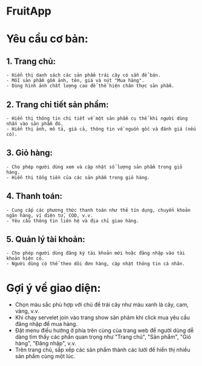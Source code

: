 # FruitApp
# Yêu cầu cơ bản:

## 1. Trang chủ:
	- Hiển thị danh sách các sản phẩm trái cây có sẵn để bán.
	- Mỗi sản phẩm gồm ảnh, tên, giá và nút "Mua hàng".
	- Dùng hình ảnh chất lượng cao để thể hiện chân thực sản phẩm.
## 2. Trang chi tiết sản phẩm:
	- Hiển thị thông tin chi tiết về một sản phẩm cụ thể khi người dùng nhấn vào sản phẩm đó.
	- Hiển thị ảnh, mô tả, giá cả, thông tin về nguồn gốc và đánh giá (nếu có).
## 3. Giỏ hàng:
	- Cho phép người dùng xem và cập nhật số lượng sản phẩm trong giỏ hàng.
	- Hiển thị tổng tiền của các sản phẩm trong giỏ hàng.
## 4. Thanh toán:
	- Cung cấp các phương thức thanh toán như thẻ tín dụng, chuyển khoản ngân hàng, ví điện tử, COD, v.v.
	- Yêu cầu thông tin liên hệ và địa chỉ giao hàng.
## 5. Quản lý tài khoản:
	- Cho phép người dùng đăng ký tài khoản mới hoặc đăng nhập vào tài khoản hiện có.
	- Người dùng có thể theo dõi đơn hàng, cập nhật thông tin cá nhân.

# Gợi ý về giao diện:

- Chọn màu sắc phù hợp với chủ đề trái cây như màu xanh lá cây, cam, vàng, v.v.
- Khi chạy servelet join vào trang show sản phảm khi click mua yêu cầu đăng nhập để mua hàng.
- Đặt menu điều hướng ở phía trên cùng của trang web để người dùng dễ dàng tìm thấy các phần quan trọng như "Trang chủ", "Sản phẩm", "Giỏ hàng", "Đăng nhập", v.v.
- Trên trang chủ, sắp xếp các sản phẩm thành các lưới để hiển thị nhiều sản phẩm cùng một lúc.
